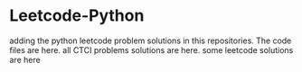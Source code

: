 # Leetcode-Python
adding the python leetcode problem solutions in this repositories. 
The code files are here.
all CTCI problems solutions are here.
some leetcode solutions are here































































































































































































































































































































































